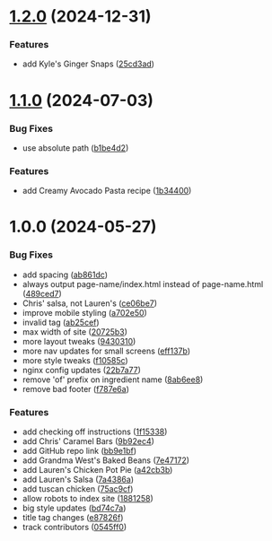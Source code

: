# [1.2.0](https://github.com/kyleratti/justgivemethedamn.recipes/compare/v1.1.0...v1.2.0) (2024-12-31)


### Features

* add Kyle's Ginger Snaps ([25cd3ad](https://github.com/kyleratti/justgivemethedamn.recipes/commit/25cd3ad8f298241a5f3494961bf5245dca86459a))

# [1.1.0](https://github.com/kyleratti/justgivemethedamn.recipes/compare/v1.0.0...v1.1.0) (2024-07-03)


### Bug Fixes

* use absolute path ([b1be4d2](https://github.com/kyleratti/justgivemethedamn.recipes/commit/b1be4d21b21a8808fbec91af37237c7c78aad27c))


### Features

* add Creamy Avocado Pasta recipe ([1b34400](https://github.com/kyleratti/justgivemethedamn.recipes/commit/1b34400576496fa787d7ed86ac18dde1eebaa957))

# 1.0.0 (2024-05-27)


### Bug Fixes

* add spacing ([ab861dc](https://github.com/kyleratti/justgivemethedamn.recipes/commit/ab861dcdbfba8bcb251ad3019489e05b379ef3c5))
* always output page-name/index.html instead of page-name.html ([489ced7](https://github.com/kyleratti/justgivemethedamn.recipes/commit/489ced75d4a3be7b6cea3e28ee7486a741173c0f))
* Chris' salsa, not Lauren's ([ce06be7](https://github.com/kyleratti/justgivemethedamn.recipes/commit/ce06be7d441027c14228ab99736e0abb0104350c))
* improve mobile styling ([a702e50](https://github.com/kyleratti/justgivemethedamn.recipes/commit/a702e50848e8bc369ce9a1b0e5bc12130101d0ef))
* invalid <a> tag ([ab25cef](https://github.com/kyleratti/justgivemethedamn.recipes/commit/ab25cef6d6bc4dbcde905f37690b52c2b2bb8eaa))
* max width of site ([20725b3](https://github.com/kyleratti/justgivemethedamn.recipes/commit/20725b3854cbe6e44083e07a12865ff44073c9c4))
* more layout tweaks ([9430310](https://github.com/kyleratti/justgivemethedamn.recipes/commit/94303107fef5a75d3691b22990f0efca05b92b09))
* more nav updates for small screens ([eff137b](https://github.com/kyleratti/justgivemethedamn.recipes/commit/eff137b1ba7bda0d48627a5cf1e024bbde6ccd0b))
* more style tweaks ([f10585c](https://github.com/kyleratti/justgivemethedamn.recipes/commit/f10585cc59b0f5f25204aaa1bd3714e91e58c28b))
* nginx config updates ([22b7a77](https://github.com/kyleratti/justgivemethedamn.recipes/commit/22b7a7729e8181025271ec5f337c4114f8fe4555))
* remove 'of' prefix on ingredient name ([8ab6ee8](https://github.com/kyleratti/justgivemethedamn.recipes/commit/8ab6ee8e1cd3f4a233e33e3a714b174e71bdbef4))
* remove bad footer ([f787e6a](https://github.com/kyleratti/justgivemethedamn.recipes/commit/f787e6aaa6ae9c8aa8e109ad13d7bfde573d079c))


### Features

* add checking off instructions ([1f15338](https://github.com/kyleratti/justgivemethedamn.recipes/commit/1f15338906727eb9c6b9cb6a5f7219909a11e9c0))
* add Chris' Caramel Bars ([9b92ec4](https://github.com/kyleratti/justgivemethedamn.recipes/commit/9b92ec44798eb08a707ccdf89b340c6816207f83))
* add GitHub repo link ([bb9e1bf](https://github.com/kyleratti/justgivemethedamn.recipes/commit/bb9e1bff668ca0dc2cc3af149d247ccd6b6ca064))
* add Grandma West's Baked Beans ([7e47172](https://github.com/kyleratti/justgivemethedamn.recipes/commit/7e47172ab0d4b9bc03b76ccc126be6973d316e71))
* add Lauren's Chicken Pot Pie ([a42cb3b](https://github.com/kyleratti/justgivemethedamn.recipes/commit/a42cb3b31e341c71f5ed6770bafc33bff34e0460))
* add Lauren's Salsa ([7a4386a](https://github.com/kyleratti/justgivemethedamn.recipes/commit/7a4386aa676013fa1ec4099e0cde2b07a8a49ff3))
* add tuscan chicken ([75ac9cf](https://github.com/kyleratti/justgivemethedamn.recipes/commit/75ac9cf723d677539fdade59bad3466c87f124d9))
* allow robots to index site ([1881258](https://github.com/kyleratti/justgivemethedamn.recipes/commit/1881258aa3d240c8d6e218fc3cc3db6aa33b2352))
* big style updates ([bd74c7a](https://github.com/kyleratti/justgivemethedamn.recipes/commit/bd74c7a69218922f8b3f158cbc073a2030741c77))
* title tag changes ([e87826f](https://github.com/kyleratti/justgivemethedamn.recipes/commit/e87826f67d05c2471f877607cd6a48703e5f81d8))
* track contributors ([0545ff0](https://github.com/kyleratti/justgivemethedamn.recipes/commit/0545ff046b8eacdf64982e07dc627ee8fbbd813d))
